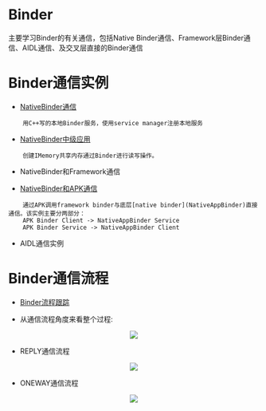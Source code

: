 Binder
================

主要学习Binder的有关通信，包括Native Binder通信、Framework层Binder通信、AIDL通信、及交叉层直接的Binder通信

# Binder通信实例

- [NativeBinder通信](https://github.com/sevencheng798/Binder/tree/master/NativeBinder)
```
    用C++写的本地Binder服务，使用service manager注册本地服务
````
- [NativeBinder中级应用](NativeBinderAdvanced)
```
    创建IMemory共享内存通过Binder进行读写操作。
```

- NativeBinder和Framework通信

- [NativeBinder和APK通信](AppBinder)
```
    通过APK调用framework binder与底层[native binder](NativeAppBinder)直接通信。该实例主要分两部分： 
    APK Binder Client -> NativeAppBinder Service
    APK Binder Service -> NativeAppBinder Client
```

- AIDL通信实例


# Binder通信流程
- [Binder流程跟踪](https://blog.csdn.net/innost/article/details/47208049)

- 从通信流程角度来看整个过程:
<div align=center> <img src=image/protocol.jpg /> </div>

- REPLY通信流程
<div align=center> <img src=image/reply.jpg /> </div>

- ONEWAY通信流程
<div align=center> <img src=image/oneway.png /> </div>